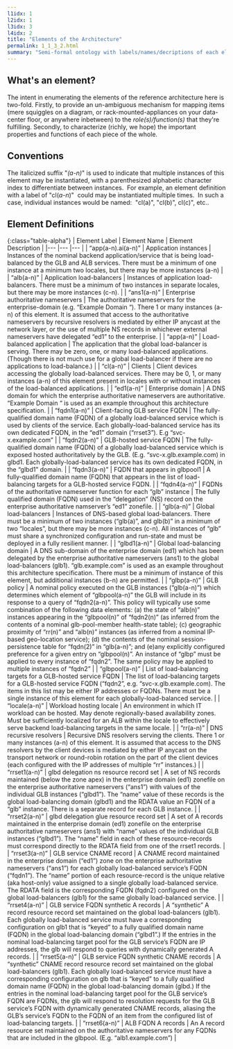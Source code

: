 ```yaml
---
l1idx: 1
l2idx: 1
l3idx: 3
l4idx: 2
title: "Elements of the Architecture"
permalink: 1_1_3_2.html
summary: "Semi-formal ontology with labels/names/decriptions of each element of the architecture."
---
```


## What's an element?

The intent in enumerating the elements of the reference architecture here is two-fold.  Firstly, to provide an un-ambiguous mechanism for mapping items (mere squiggles on a diagram, or rack-mounted-appliances on your data-center floor, or anywhere inbetween) to the *role(s)/function(s)* that they're fulfilling.  Secondly, to characterize (richly, we hope) the important properties and functions of each piece of the whole.

## Conventions

The italicized suffix "<em>(a-n)</em>" is used to indicate that multiple instances of this element may be instantiated, with a parenthesized alphabetic character index to differentiate between instances.  For example, an element definition with a label of "cl(<em>a-n</em>)"  could may be instantiated multiple times.  In such a case, individual instances would be named:  "cl(a)", "cl(b)", cl(c)", etc..

## Element Definitions

{:class="table-alpha"}
| Element Label 	| Element Name 	| Element Description 	|
|---	|---	|---	|
| “app(a-n).ai(a-n)” 	| Application instances 	| Instances of the nominal backend application/service that is being load-balanced by the GLB and ALB services.  There must be a minimum of one instance at a minimum two locales, but there may be more instances (a-n) 	|
| “alb(a-n)” 	| Application load-balancers 	| Instances of application load-balancers.  There must be a minimum of two instances in separate locales, but there may be more instances (c-n). 	|
| “ans1(a-n)” 	| Enterprise authoritative nameservers 	| The authoritative nameservers for the enterprise-domain (e.g. “Example Domain “).  There 1 or many instances (a-n) of this element.   It is assumed that access to the authoritative nameservers by recursive resolvers is mediated by either IP anycast at the network layer, or the use of multiple NS records in whichever external nameservers have delegated “ed1” to the enterprise. 	|
| “app(a-n)” 	| Load-balanced application 	| The application that the global load-balancer is serving.  There may be zero, one, or many load-balanced applications.  (Though there is not much use for a global load-balancer if there are no applications to load-balance.) 	|
| “cl(a-n)” 	| Clients 	| Client devices accessing the globally load-balanced services. There may be 0, 1, or many instances (a-n) of this element present in locales with or without instances of the load-balanced applications. 	|
| “ed1(a-n)” 	| Enterprise domain 	| A DNS domain for which the enterprise authoritative nameservers are authoritative.  “Example Domain “ is used as an example throughout this architecture specification. 	|
| “fqdn1(a-n)” 	| Client-facing GLB service FQDN 	| The fully-qualified domain name (FQDN) of a globally load-balanced service which is used by clients of the service.  Each globally-load-balanced service has its own dedicated FQDN, in the “ed1” domain (“rrset3”). E.g “svc-x.example.com” 	|
| “fqdn2(a-n)” 	| GLB-hosted service FQDN 	| The fully-qualified domain name (FQDN) of a globally load-balanced service which is exposed hosted authoritatively by the GLB. (E.g. “svc-x.glb.example.com) in glbd1.  Each globally-load-balanced service has its own dedicated FQDN, in the “glbd1” domain. 	|
| “fqdn3(a-n)” 	| FQDN that appears in glbpool1 	| A fully-qualified domain name (FQDN) that appears in the list of load-balancing targets for a GLB-hosted service FQDN. 	|
| “fqdn4(a-n)” 	| FQDNs of the authoritative nameserver function for each “glb” instance 	| The fully qualified domain (FQDN) used in the “delegation” (NS) record on the enterprise authoritative namserver’s “ed1” zonefile. 	|
| “glb(a-n)” 	| Global load-balancers 	| Instances of DNS-based global load-balancers.  There must be a minimum of two instances (“glb(a)”, and glb(b)” in a minimum of two “locales”, but there may be more instances (c-n).  All instances of “glb” must share a synchronized configuration and run-state and must be deployed in a fully resilient manner. 	|
| “glbd1(a-n)” 	| Global load-balancing domain 	| A DNS sub-domain of the enterprise domain (ed1) which has been delegated by the enterprise authoritative nameservers (ans1) to the global load-balancers (glb1).  “glb.example.com” is used as an example throughout this architecture specification.  There must be a minimum of instance of this element, but additional instances (b-n) are permitted. 	|
| “glbp(a-n)” 	| GLB policy 	| A nominal policy executed on the GLB instances (“glb(a-n)”) which determines which element of “glbpool(a-n)” the GLB will include in its response to a query of “fqdn2(a-n)”.  This policy will typically use some combination of the following data elements: (a) the state of “alb(n)” instances appearing in the “glbpool(n)” of “fqdn2(n)” (as inferred from the contents of a nominal glb-pool-member health-state table); (c) geographic proximity of “rr(n)” and “alb(n)” instances (as inferred from a nominal IP-based geo-location service); (d) the contents of the nominal session-persistence table for “fqdn(2)” in “glb(a-n)”; and (e)any explicitly configured preference for a given entry on “glbpool(n)”. An instance of “glbp” must be applied to every instance of “fqdn2”.  The same policy may be applied to multiple instances of “fqdn2” 	|
| “glbpool(a-n)” 	| List of load-balancing targets for a GLB-hosted service FQDN 	| The list of load-balancing targets for a GLB-hosted service FQDN (“fqdn2”, e.g. “svc-x.glb.example.com).  The items in this list may be either IP addresses or FQDNs.  There must be a single instance of this element for each globally-load-balanced service. 	|
| “locale(a-n)” 	| Workload hosting locale 	| An environment in which IT workload can be hosted.  May denote regionally-based availability zones.  Must be sufficiently localized for an ALB within the locale to effectively serve backend load-balancing targets in the same locale. 	|
| “rr(a-n)” 	| DNS recursive resolvers 	| Recursive DNS resolvers serving the clients.  There 1 or many instances (a-n) of this element.  It is assumed that access to the DNS resolvers by the client devices is mediated by either IP anycast on the transport network or round-robin rotation on the part of the client devices (each configured with the IP addresses of multiple “rr” instances.) 	|
| “rrset1(a-n)” 	| glbd delegation ns resource record set 	| A set of NS records maintained (below the zone apex) in the enterprise domain (ed1) zonefile on the enterprise authoritative nameservers (“ans1”) with values of the individual GLB instances (“glbd1”).   The “name” value of these records is the global load-balancing domain (glbd1) and the RDATA value an FQDN of a “glb” instance.  There is a separate record for each GLB instance. 	|
| “rrset2(a-n)” 	| glbd delegation glue resource record set 	| A set of A records maintained in the enterprise domain (ed1) zonefile on the enterprise authoritative nameservers (ans1) with “name” values of the individual GLB instances (“glbd1”).  The “name” field in each of these resource-records must correspond directly to the RDATA field from one of the rrset1 records. 	|
| “rrset3(a-n)” 	| GLB service CNAME record 	| A CNAME record maintained in the enterprise domain (“ed1”) zone on the enterprise authoritative nameservers (“ans1”) for each globally load-balanced service’s FQDN (“fqdn1”).  The “name” portion of each resource-record is the unique relative (aka host-only) value assigned to a single globally load-balanced service.   The RDATA field is the corresponding FQDN (fqdn2) configured on the global load-balancers (glb1) for the same globally load-balanced service. 	|
| “rrset4(a-n)” 	| GLB service FQDN synthetic A records 	| A “synthetic” A record resource record set maintained on the global load-balancers (glb1).  Each globally load-balanced service must have a corresponding configuration on glb1 that is “keyed” to a fully qualified domain name (FQDN) in the global load-balancing domain (“glbd1”.)  If the entries in the nominal load-balancing target pool for the GLB service’s FQDN are IP addresses, the glb will respond to queries with dynamically generated A records. 	|
| “rrset5(a-n)” 	| GLB service FQDN synthetic CNAME records 	| A “synthetic” CNAME record resource record set maintained on the global load-balancers (glb1).  Each globally load-balanced service must have a corresponding configuration on glb that is “keyed” to a fully qualified domain name (FQDN) in the global load-balancing domain (glbd.)  If the entries in the nominal load-balancing target pool for the GLB service’s FQDN are FQDNs, the glb will respond to resolution requests for the GLB service’s FQDN with dynamically generated CNAME records, aliasing the GLB’s service’s FQDN to the FQDN of an item from the configured list of load-balancing targets. 	|
| “rrset6(a-n)” 	| ALB FQDN A records 	| An A record resource set maintained on the authoritative nameservers for any FQDNs that are included in the glbpool.  (E.g. “alb1.example.com”) 	|
